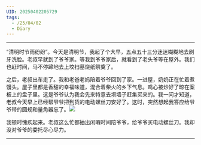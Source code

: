```yaml
---
UID: 20250402205729
tags:
  - /25/04/02
  - Diary
---
```

---
“清明时节雨纷纷”。今天是清明节，我起了个大早，五点五十三分迷迷糊糊地去刷牙洗脸。老叔早就到了爷爷家。等我到爷爷家后，就看到了老头爷等在屋外。我们也赶时间，马不停蹄地去上坟扫墓烧纸祭奠了。

之后，老叔出车走了。我和老爸老妈陪着爷爷回到了家。一进屋，奶奶正在忙着煮馒头。屋子里都是香甜的幸福味道，混合着柴火的乡下气息。鸡心被炒好了晾在案板上的盘子里。这是爷爷认为我会先来特意去坝墙子赶集买来的。我一问才知道，老叔今天早上已经帮爷爷把到货的电动螺丝刀安好了。这时，突然想起我答应给爷爷带的圆规和量角器忘了。![](https://gitee.com/baobaoo/images/raw/master/ob/bubble/给爷爷的圆规和量角器-20250402211459.jpg)

我顿时愧疚起来。老叔这么忙都抽出闲暇时间陪爷爷，给爷爷买电动螺丝刀。我却没对爷爷的委托尽心尽力。

---
